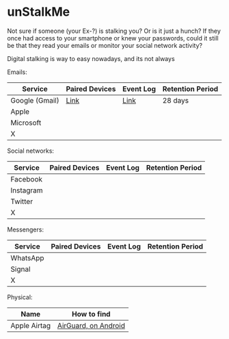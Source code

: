 # unStalkMe

Not sure if someone (your Ex-?) is stalking you? Or is it just a hunch? If they once had access to your smartphone or knew your passwords, could it still be that they read your emails or monitor your social network activity?

Digital stalking is way to easy nowadays, and its not always 






Emails:

| Service | Paired Devices | Event Log | Retention Period |
| --- 	  | ---		       | ---       | ---     		  |
| Google (Gmail)	  | [Link](https://myaccount.google.com/device-activity?continue=https%3A%2F%2Fmyaccount.google.com%2Fsecurity) | [Link](https://myaccount.google.com/notifications?pli=1) | 28 days |
| Apple ||||
| Microsoft ||||
| X ||||



Social networks:

| Service | Paired Devices | Event Log | Retention Period |
| --- 	  | ---		       | ---       | ---     		  |
| Facebook ||||
| Instagram ||||
| Twitter ||||
| X ||||



Messengers:

| Service | Paired Devices | Event Log | Retention Period |
| --- 	  | ---		       | ---       | ---     		  |
| WhatsApp ||||
| Signal ||||
| X ||||



Physical:

| Name | How to find |
| ---  | ---         |
| Apple Airtag | [AirGuard, on Android](https://play.google.com/store/apps/details?id=de.seemoo.at_tracking_detection.release) |